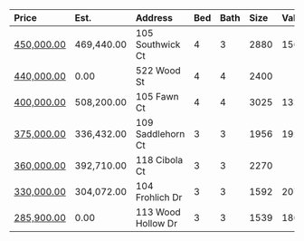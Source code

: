 | Price                                                                                  | Est.       | Address            | Bed | Bath | Size | Value | Days | Lot  | Year | HOA | Open |
| :------------------------------------------------------------------------------------- | :--------- | :----------------- | :-- | :--- | :--- | :---- | :--- | :--- | :--- | :-- | :--- |
| [450,000.00](https://www.movoto.com/home/105-southwick-ct-cary-nc-27513-413_2155308)   | 469,440.00 | 105 Southwick Ct   | 4   | 3    | 2880 | 156   | 2    | 0.40 | 1992 | 13  |      |
| [440,000.00](https://www.movoto.com/home/522-wood-st-cary-nc-27513-413_2224000)        | 0.00       | 522 Wood St        | 4   | 4    | 2400 |       |      |      |      |     |      |
| [400,000.00](https://www.movoto.com/home/105-fawn-ct-cary-nc-27513-413_2336095)        | 508,200.00 | 105 Fawn Ct        | 4   | 4    | 3025 | 132   | 13   | 0.44 | 1986 | 0   |      |
| [375,000.00](https://www.movoto.com/home/109-saddlehorn-ct-cary-nc-27513-413_2338586)  | 336,432.00 | 109 Saddlehorn Ct  | 3   | 3    | 1956 | 192   | 1    | 0.29 | 1992 | 13  |      |
| [360,000.00](https://www.movoto.com/home/118-cibola-ct-cary-nc-27513-413_2338547)      | 392,710.00 | 118 Cibola Ct      | 3   | 3    | 2270 |       |      |      |      |     |      |
| [330,000.00](https://www.movoto.com/home/104-frohlich-dr-cary-nc-27513-413_2338551)    | 304,072.00 | 104 Frohlich Dr    | 3   | 3    | 1592 | 207   | 1    | 7841 | 1992 | 13  |      |
| [285,900.00](https://www.movoto.com/home/113-wood-hollow-dr-cary-nc-27513-413_2337960) | 0.00       | 113 Wood Hollow Dr | 3   | 3    | 1539 | 186   | 3    | 0.27 | 1990 | 0   |      |